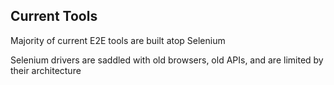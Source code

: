 ## Current Tools

Majority of current E2E tools are built atop Selenium

Selenium drivers are saddled with old browsers, old APIs, and are limited by their architecture
